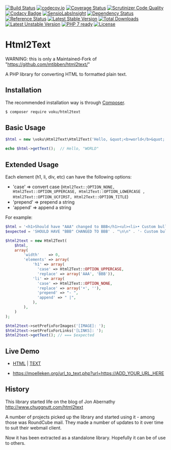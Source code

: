[![Build Status](https://travis-ci.org/voku/html2text.svg?branch=master)](https://travis-ci.org/voku/html2text)
[![codecov.io](http://codecov.io/github/voku/html2text/coverage.svg?branch=master)](http://codecov.io/github/voku/html2text?branch=master)
[![Coverage Status](https://coveralls.io/repos/voku/html2text/badge.svg)](https://coveralls.io/r/voku/html2text)
[![Scrutinizer Code Quality](https://scrutinizer-ci.com/g/voku/html2text/badges/quality-score.png?b=master)](https://scrutinizer-ci.com/g/voku/html2text/?branch=master)
[![Codacy Badge](https://www.codacy.com/project/badge/d9030665de184a309797b32e036a2f77)](https://www.codacy.com/app/voku/html2text)
[![SensioLabsInsight](https://insight.sensiolabs.com/projects/81471116-0fb1-442b-a78f-7555ee585ebe/mini.png)](https://insight.sensiolabs.com/projects/81471116-0fb1-442b-a78f-7555ee585ebe)
[![Dependency Status](https://www.versioneye.com/user/projects/55a91f3e306535002000013c/badge.svg?style=flat)](https://www.versioneye.com/user/projects/55a91f3e306535002000013c)
[![Reference Status](https://www.versioneye.com/php/voku:html2text/reference_badge.svg?style=flat)](https://www.versioneye.com/php/voku:html2text/references)
[![Latest Stable Version](https://poser.pugx.org/voku/html2text/v/stable)](https://packagist.org/packages/voku/html2text) 
[![Total Downloads](https://poser.pugx.org/voku/html2text/downloads)](https://packagist.org/packages/voku/html2text) 
[![Latest Unstable Version](https://poser.pugx.org/voku/html2text/v/unstable)](https://packagist.org/packages/voku/html2text)
[![PHP 7 ready](http://php7ready.timesplinter.ch/voku/html2text/badge.svg)](https://travis-ci.org/voku/html2text)
[![License](https://poser.pugx.org/voku/html2text/license)](https://packagist.org/packages/voku/html2text)

# Html2Text

WARNING: this is only a Maintained-Fork of "https://github.com/mtibben/html2text/"

A PHP library for converting HTML to formatted plain text.

## Installation

The recommended installation way is through [Composer](https://getcomposer.org).

```bash
$ composer require voku/html2text
```

## Basic Usage
```php
$html = new \voku\Html2Text\Html2Text('Hello, &quot;<b>world</b>&quot;');

echo $html->getText();  // Hello, "WORLD"
```

## Extended Usage

Each element (h1, li, div, etc) can have the following options:

* 'case' => convert case (```Html2Text::OPTION_NONE, Html2Text::OPTION_UPPERCASE, Html2Text::OPTION_LOWERCASE , Html2Text::OPTION_UCFIRST, Html2Text::OPTION_TITLE```)
* 'prepend' => prepend a string
* 'append' => append a string

For example:
```php
$html = '<h1>Should have "AAA" changed to BBB</h1><ul><li>• Custom bullet should be removed</li></ul><img alt="The Linux Tux" src="tux.png" />';
$expected = 'SHOULD HAVE "BBB" CHANGED TO BBB' . "\n\n" . '- Custom bullet should be removed |' . "\n\n" . '[IMAGE]: "The Linux Tux"';

$html2text = new Html2Text(
    $html,
    array(
        'width'    => 0,
        'elements' => array(
            'h1' => array(
              'case' => Html2Text::OPTION_UPPERCASE, 
              'replace' => array('AAA', 'BBB')),
            'li' => array(
              'case' => Html2Text::OPTION_NONE, 
              'replace' => array('•', ''), 
              'prepend' => "- ",
              'append' => " |",
            ),
        ),
    )
);

$html2text->setPrefixForImages('[IMAGE]: ');
$html2text->setPrefixForLinks('[LINKS]: ');
$html2text->getText(); // === $expected
```

## Live Demo
- [HTML](https://suckup.de/2016/01/was-habe-ich-als-fachinformatiker-bisher-gelernt/) | [TEXT](https://moelleken.org/url_to_text.php?url=https://suckup.de/2016/01/was-habe-ich-als-fachinformatiker-bisher-gelernt/)

- https://moelleken.org/url_to_text.php?url=https://ADD_YOUR_URL_HERE

## History

This library started life on the blog of Jon Abernathy http://www.chuggnutt.com/html2text

A number of projects picked up the library and started using it - among those was RoundCube mail. They made a number of updates to it over time to suit their webmail client.

Now it has been extracted as a standalone library. Hopefully it can be of use to others.
